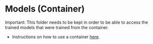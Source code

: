 # Models (Container)

Important: This folder needs to be kept in order to be able to access the trained models that were trained from the container.

* Instructions on how to use a container [here](https://github.com/CarlosTussi/rio_listings/tree/main/containers).